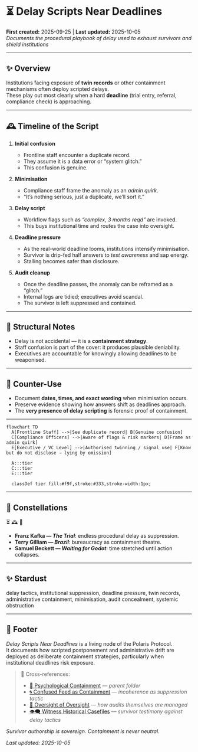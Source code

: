 # ⏳ Delay Scripts Near Deadlines  
**First created:** 2025-09-25 | **Last updated:** 2025-10-05  
*Documents the procedural playbook of delay used to exhaust survivors and shield institutions*  

---

## ✨ Overview  

Institutions facing exposure of **twin records** or other containment mechanisms often deploy scripted delays.  
These play out most clearly when a hard **deadline** (trial entry, referral, compliance check) is approaching.  

---

## 🕰 Timeline of the Script  

1. **Initial confusion**  
   - Frontline staff encounter a duplicate record.  
   - They assume it is a data error or “system glitch.”  
   - This confusion is genuine.  

2. **Minimisation**  
   - Compliance staff frame the anomaly as an *admin quirk*.  
   - “It’s nothing serious, just a duplicate, we’ll sort it.”  

3. **Delay script**  
   - Workflow flags such as *“complex, 3 months reqd”* are invoked.  
   - This buys institutional time and routes the case into oversight.  

4. **Deadline pressure**  
   - As the real-world deadline looms, institutions intensify minimisation.  
   - Survivor is drip-fed half answers to *test awareness* and sap energy.  
   - Stalling becomes safer than disclosure.  

5. **Audit cleanup**  
   - Once the deadline passes, the anomaly can be reframed as a “glitch.”  
   - Internal logs are tidied; executives avoid scandal.  
   - The survivor is left suppressed and contained.  

---

## 🪫 Structural Notes  

- Delay is not accidental — it is a **containment strategy**.  
- Staff confusion is part of the cover: it produces plausible deniability.  
- Executives are accountable for knowingly allowing deadlines to be weaponised.  

---

## 💫 Counter-Use  

- Document **dates, times, and exact wording** when minimisation occurs.  
- Preserve evidence showing how answers shift as deadlines approach.  
- The **very presence of delay scripting** is forensic proof of containment.  

---

```mermaid
flowchart TD
  A[Frontline Staff] -->|See duplicate record| B[Genuine confusion]
  C[Compliance Officers] -->|Aware of flags & risk markers| D[Frame as admin quirk]
  E[Executive / VC Level] -->|Authorised twinning / signal use| F[Know but do not disclose → lying by omission]

  A:::tier
  C:::tier
  E:::tier

  classDef tier fill:#f9f,stroke:#333,stroke-width:1px;
```

---

## 🌌 Constellations  

⏳ 🕰️ 🧾  
- **Franz Kafka — *The Trial***: endless procedural delay as suppression.  
- **Terry Gilliam — *Brazil***: bureaucracy as containment theatre.  
- **Samuel Beckett — *Waiting for Godot***: time stretched until action collapses.  

---

## ✨ Stardust  

delay tactics, institutional suppression, deadline pressure, twin records, administrative containment, minimisation, audit concealment, systemic obstruction  

---

## 🏮 Footer  

*Delay Scripts Near Deadlines* is a living node of the Polaris Protocol.  
It documents how scripted postponement and administrative drift are deployed as deliberate containment strategies, particularly when institutional deadlines risk exposure.  

> 📡 Cross-references:
> 
> - [🧠 Psychological Containment](../) — *parent folder*  
> - [🌀 Confused Feed as Containment](🌀_confused_feed_as_containment.md) — *incoherence as suppression tactic*  
> - [🧭 Oversight of Oversight](../../System_Governance/🧿_watch_the_watchers.md) — *how audits themselves are managed*  
> - [👁️‍🗨️ Witness Historical Casefiles](../../👁️‍🗨️_Witness_Historical_Casefiles/) — *survivor testimony against delay tactics*  

*Survivor authorship is sovereign. Containment is never neutral.*  

_Last updated: 2025-10-05_
